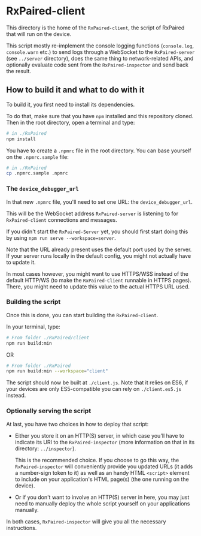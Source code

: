 # RxPaired-client

This directory is the home of the `RxPaired-client`, the script of RxPaired
that will run on the device.

This script mostly re-implement the console logging functions (`console.log`,
`console.warn` etc.) to send logs through a WebSocket to the `RxPaired-server`
(see `../server` directory), does the same thing to network-related APIs, and
optionally evaluate code sent from the `RxPaired-inspector` and send back the
result.

## How to build it and what to do with it

To build it, you first need to install its dependencies.

To do that, make sure that you have `npm` installed and this repository cloned.
Then in the root directory, open a terminal and type:

```sh
# in ./RxPaired
npm install
```

You have to create a `.npmrc` file in the root directory.
You can base yourself on the `.npmrc.sample` file:

```sh
# in ./RxPaired
cp .npmrc.sample .npmrc
```

### The `device_debugger_url`

In that new `.npmrc` file, you'll need to set one URL: the `device_debugger_url`.

This will be the WebSocket address `RxPaired-server` is listening to for
`RxPaired-client` connections and messages.

If you didn't start the `RxPaired-Server` yet, you should first start doing this by
using `npm run serve --workspace=server`.

Note that the URL already present uses the default port used by the server. If your
server runs locally in the default config, you might not actually have to update it.

In most cases however, you might want to use HTTPS/WSS instead of the default HTTP/WS
(to make the `RxPaired-Client` runnable in HTTPS pages).
There, you might need to update this value to the actual HTTPS URL used.

### Building the script

Once this is done, you can start building the `RxPaired-client`.

In your terminal, type:

```sh
# From folder ./RxPaired/client
npm run build:min
```
OR
```sh
# From folder ./RxPaired
npm run build:min --workspace="client"
```

The script should now be built at `./client.js`. Note that it relies on ES6, if
your devices are only ES5-compatible you can rely on `./client.es5.js` instead.

### Optionally serving the script

At last, you have two choices in how to deploy that script:

- Either you store it on an HTTP(S) server, in which case you'll have to
  indicate its URI to the `RxPaired-inspector` (more information on that
  in its directory: `../inspector`).

  This is the recommended choice.
  If you choose to go this way, the `RxPaired-inspector` will conveniently
  provide you updated URLs (it adds a number-sign token to it) as well as
  an handy HTML `<script>` element to include on your application's HTML
  page(s) (the one running on the device).

- Or if you don't want to involve an HTTP(S) server in here, you may just need
  to manually deploy the whole script yourself on your applications manually.

In both cases, `RxPaired-inspector` will give you all the necessary instructions.
